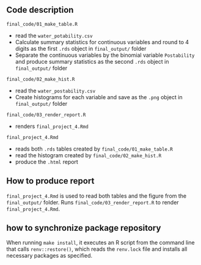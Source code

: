 ## Code description

`final_code/01_make_table.R`

  - read the `water_potability.csv` 
  - Calculate summary statistics for continuous variables and round to 4 digits as the first `.rds` object in `final_output/` folder
  - Separate the continuous variables by the binomial variable `Postability` and produce summary statistics as the second `.rds` object in `final_output/` folder

`final_code/02_make_hist.R`

  - read the `water_postability.csv`
  - Create histograms for each variable and save as the `.png` object in `final_output/` folder 
  
`final_code/03_render_report.R`

  - renders `final_project_4.Rmd`

`final_project_4.Rmd`

  - reads both `.rds` tables created by `final_code/01_make_table.R`
  - read the histogram created by `final_code/02_make_hist.R`
  - produce the `.html` report 

## How to produce report 
`final_project_4.Rmd` is used to read both tables and the figure from the `final_output/` folder. Runs `final_code/03_render_report.R` to render `final_project_4.Rmd`. 

## how to synchronize package repository
When running `make install`, it executes an R script from the command line that calls `renv::restore()`, which reads the `renv.lock` file and installs all necessary packages as specified.